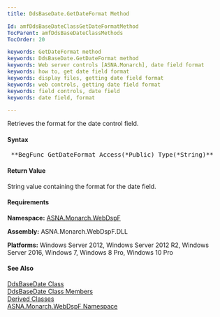 ```yaml
---
title: DdsBaseDate.GetDateFormat Method

Id: amfDdsBaseDateClassGetDateFormatMethod
TocParent: amfDdsBaseDateClassMethods
TocOrder: 20

keywords: GetDateFormat method
keywords: DdsBaseDate.GetDateFormat method
keywords: Web server controls [ASNA.Monarch], date field format
keywords: how to, get date field format
keywords: display files, getting date field format
keywords: web controls, getting date field format
keywords: field controls, date field
keywords: date field, format

---
```


Retrieves the format for the date control field.

#### Syntax
<pre class="syntax"> **BegFunc GetDateFormat Access(*Public) Type(*String)** </pre>

#### Return Value
String value containing the format for the date field.

#### Requirements
**Namespace:** [ASNA.Monarch.WebDspF](amfWebDspFNamespace.html)

**Assembly:** ASNA.Monarch.WebDspF.DLL

**Platforms:** Windows Server 2012, Windows Server 2012 R2, Windows Server 2016, Windows 7, Windows 8 Pro, Windows 10 Pro

#### See Also
[DdsBaseDate Class](amfDdsBaseDateClass.html) <br /> [ DdsBaseDate Class Members](amfDdsBaseDateClassMembers.html) <br /> [ Derived Classes](amfDdsBaseDateDerivedClasses.html) <br /> [ ASNA.Monarch.WebDspF Namespace](amfWebDspFNamespace.html) 
